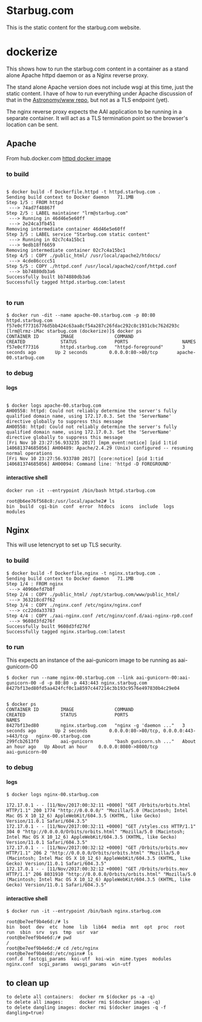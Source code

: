 # Starbug.com

This is the static content for the starbug.com website.

# dockerize

This shows how to run the starbug.com content in a container as a
stand alone Apache httpd daemon or as a Nginx reverse proxy.

The stand alone Apache version does not include wsgi at this time,
just the static content.  I have of how to run everything under Apache
discussion of that in the [Astronomy/www
repo](https://github.com/lrmcfarland/Astronomy/tree/master/www), but
not as a TLS endpoint (yet).

The nginx reverse proxy expects the AAI application to be running
in a separate container. It will act as a TLS termination point
so the browser's location can be sent.


## Apache

From hub.docker.com [httpd docker image](https://hub.docker.com/_/httpd/)

### to build

```

$ docker build -f Dockerfile.httpd -t httpd.starbug.com .
Sending build context to Docker daemon   71.1MB
Step 1/5 : FROM httpd
 ---> 74ad7f48867f
Step 2/5 : LABEL maintainer "lrm@starbug.com"
 ---> Running in 46d46e5e60ff
 ---> 2e24ca3fb451
Removing intermediate container 46d46e5e60ff
Step 3/5 : LABEL service "Starbug.com static content"
 ---> Running in 02c7c4a15bc1
 ---> 9edb18ff6659
Removing intermediate container 02c7c4a15bc1
Step 4/5 : COPY ./public_html/ /usr/local/apache2/htdocs/
 ---> 4cde86cccc51
Step 5/5 : COPY ./httpd.conf /usr/local/apache2/conf/httpd.conf
 ---> bb74880db3a6
Successfully built bb74880db3a6
Successfully tagged httpd.starbug.com:latest


```

### to run


```
$ docker run -dit --name apache-00.starbug.com -p 80:80 httpd.starbug.com
f57e0cf77316776d5bb424c63aa8cf54a287c26fdac292c8c1931cbc762d293c
[lrm@lrmz-iMac starbug.com (dockerize)]$ docker ps
CONTAINER ID        IMAGE               COMMAND                  CREATED             STATUS              PORTS                    NAMES
f57e0cf77316        httpd.starbug.com   "httpd-foreground"       3 seconds ago       Up 2 seconds        0.0.0.0:80->80/tcp       apache-00.starbug.com

```

### to debug

#### logs

```

$ docker logs apache-00.starbug.com
AH00558: httpd: Could not reliably determine the server's fully qualified domain name, using 172.17.0.3. Set the 'ServerName' directive globally to suppress this message
AH00558: httpd: Could not reliably determine the server's fully qualified domain name, using 172.17.0.3. Set the 'ServerName' directive globally to suppress this message
[Fri Nov 10 23:27:56.933235 2017] [mpm_event:notice] [pid 1:tid 140681374685056] AH00489: Apache/2.4.29 (Unix) configured -- resuming normal operations
[Fri Nov 10 23:27:56.933780 2017] [core:notice] [pid 1:tid 140681374685056] AH00094: Command line: 'httpd -D FOREGROUND'

```


#### interactive shell

```
docker run -it --entrypoint /bin/bash httpd.starbug.com

root@b6ee76f568c8:/usr/local/apache2# ls
bin  build  cgi-bin  conf  error  htdocs  icons  include  logs	modules

```


## Nginx

This will use letencrypt to set up TLS security.


### to build

```
$ docker build -f Dockerfile.nginx -t nginx.starbug.com .
Sending build context to Docker daemon   71.1MB
Step 1/4 : FROM nginx
 ---> 40960efd7b8f
Step 2/4 : COPY ./public_html/ /opt/starbug.com/www/public_html/
 ---> 363218cd7f62
Step 3/4 : COPY ./nginx.conf /etc/nginx/nginx.conf
 ---> cc22dda33783
Step 4/4 : COPY ./aai-nginx.conf /etc/nginx/conf.d/aai-nginx-rp0.conf
 ---> 9608d3fd276f
Successfully built 9608d3fd276f
Successfully tagged nginx.starbug.com:latest
```

### to run

This expects an instance of the aai-gunicorn image to be running as aai-gunicorn-00


```
$ docker run --name nginx-00.starbug.com --link aai-gunicorn-00:aai-gunicorn-00 -d -p 80:80 -p 443:443 nginx.starbug.com
8427bf13ed80fd5aa424fcf0c1a8597c447214c3b193c9576e497830b4c29e04


$ docker ps
CONTAINER ID        IMAGE               COMMAND                  CREATED             STATUS              PORTS                                      NAMES
8427bf13ed80        nginx.starbug.com   "nginx -g 'daemon ..."   3 seconds ago       Up 2 seconds        0.0.0.0:80->80/tcp, 0.0.0.0:443->443/tcp   nginx-00.starbug.com
299fcb2613f0        aai-gunicorn        "bash gunicorn.sh ..."   About an hour ago   Up About an hour    0.0.0.0:8080->8080/tcp                     aai-gunicorn-00

```

### to debug

#### logs

```
$ docker logs nginx-00.starbug.com

172.17.0.1 - - [11/Nov/2017:00:32:11 +0000] "GET /Orbits/orbits.html HTTP/1.1" 200 1774 "http://0.0.0.0/" "Mozilla/5.0 (Macintosh; Intel Mac OS X 10_12_6) AppleWebKit/604.3.5 (KHTML, like Gecko) Version/11.0.1 Safari/604.3.5"
172.17.0.1 - - [11/Nov/2017:00:32:11 +0000] "GET /styles.css HTTP/1.1" 304 0 "http://0.0.0.0/Orbits/orbits.html" "Mozilla/5.0 (Macintosh; Intel Mac OS X 10_12_6) AppleWebKit/604.3.5 (KHTML, like Gecko) Version/11.0.1 Safari/604.3.5"
172.17.0.1 - - [11/Nov/2017:00:32:12 +0000] "GET /Orbits/orbits.mov HTTP/1.1" 206 2 "http://0.0.0.0/Orbits/orbits.html" "Mozilla/5.0 (Macintosh; Intel Mac OS X 10_12_6) AppleWebKit/604.3.5 (KHTML, like Gecko) Version/11.0.1 Safari/604.3.5"
172.17.0.1 - - [11/Nov/2017:00:32:12 +0000] "GET /Orbits/orbits.mov HTTP/1.1" 206 8031910 "http://0.0.0.0/Orbits/orbits.html" "Mozilla/5.0 (Macintosh; Intel Mac OS X 10_12_6) AppleWebKit/604.3.5 (KHTML, like Gecko) Version/11.0.1 Safari/604.3.5"

```


#### interactive shell

```
$ docker run -it --entrypoint /bin/bash nginx.starbug.com

root@be7eef9b4e6d:/# ls
bin  boot  dev	etc  home  lib	lib64  media  mnt  opt	proc  root  run  sbin  srv  sys  tmp  usr  var
root@be7eef9b4e6d:/# pwd
/
root@be7eef9b4e6d:/# cd /etc/nginx
root@be7eef9b4e6d:/etc/nginx# ls
conf.d	fastcgi_params	koi-utf  koi-win  mime.types  modules  nginx.conf  scgi_params	uwsgi_params  win-utf

```


## to clean up

```
to delete all containers:  docker rm $(docker ps -a -q)
to delete all images:      docker rmi $(docker images -q)
to delete dangling images: docker rmi $(docker images -q -f dangling=true)
```



